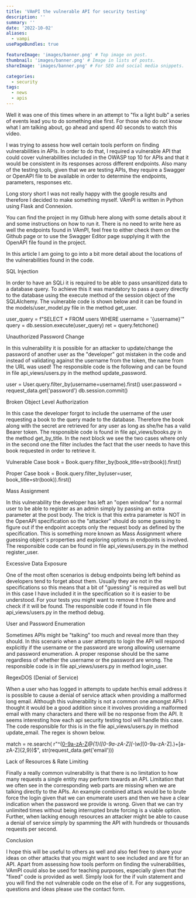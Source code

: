 ```yaml
---
title: 'VAmPI the vulnerable API for security testing'
description: ''
summary: ''
date: '2022-10-02'
aliases:
  - vampi
usePageBundles: true

featureImage: 'images/banner.png' # Top image on post.
thumbnail: 'images/banner.png' # Image in lists of posts.
shareImage: 'images/banner.png' # For SEO and social media snippets.

categories:
  - security
tags:
  - news
  - apis
---
```


Well it was one of this times where in an attempt to "fix a light bulb" a series of events lead you to do something else first. For those who do not know what I am talking about, go ahead and spend 40 seconds to watch this video.

I was trying to assess how well certain tools perform on finding vulnerabilities in APIs. In order to do that, I required a vulnerable API that could cover vulnerabilities included in the OWASP top 10 for APIs and that it would be consistent in its responses across different endpoints. Also many of the testing tools, given that we are testing APIs, they require a Swagger or OpenAPI file to be available in order to determine the endpoints, parameters, responses etc.

Long story short I was not really happy with the google results and therefore I decided to make something myself. VAmPI is written in Python using Flask and Connexion.

You can find the project in my Github here along with some details about it and some instructions on how to run it. There is no need to write here as well the endpoints found in VAmPI, feel free to either check them on the Github page or to use the Swagger Editor page supplying it with the OpenAPI file found in the project.

In this article I am going to go into a bit more detail about the locations of the vulnerabilities found in the code.

SQL Injection

In order to have an SQLi it is required to be able to pass unsanitized data to a database query. To achieve this it was mandatory to pass a query directly to the database using the execute method of the session object of the SQLAlchemy. The vulnerable code is shown below and it can be found in the models/user_model.py file in the method get_user.

user_query = f"SELECT * FROM users WHERE username = '{username}'"
query = db.session.execute(user_query)
ret = query.fetchone()


Unauthorized Password Change

In this vulnerability it is possible for an attacker to update/change the password of another user as the "developer" got mistaken in the code and instead of validating against the username from the token, the name from the URL was used! The responsible code is the following and can be found in file api_views/users.py in the method update_password.

user = User.query.filter_by(username=username).first()
user.password = request_data.get('password')
db.session.commit()


Broken Object Level Authorization

In this case the developer forgot to include the username of the user requesting a book to the query made to the database. Therefore the book along with the secret are retrieved for any user as long as she/he has a valid Bearer token. The responsible code is found in file api_views/books.py in the method get_by_title. In the next block we see the two cases where only in the second one the filter includes the fact that the user needs to have this book requested in order to retrieve it.

Vulnerable Case
book = Book.query.filter_by(book_title=str(book)).first()

Proper Case
book = Book.query.filter_by(user=user, book_title=str(book)).first()


Mass Assignment

In this vulnerability the developer has left an "open window" for a normal user to be able to register as an admin simply by passing an extra parameter at the post body. The trick is that this extra parameter is NOT in the OpenAPI specification so the "attacker" should do some guessing to figure out if the endpoint accepts only the request body as defined by the specification. This is something more known as Mass Assignment where guessing object`s properties and exploring options in endpoints is involved. The responsible code can be found in file api_views/users.py in the method register_user.


Excessive Data Exposure

One of the most often scenarios is debug endpoints being left behind as developers tend to forget about them. Usually they are not in the specifications so this means that a bit of "guessing" is required as well but in this case I have included it in the specification so it is easier to be understood. For your tests you might want to remove it from there and check if it will be found. The responsible code if found in file api_views/users.py in the method debug.


User and Password Enumeration

Sometimes APIs might be "talking" too much and reveal more than they should. In this scenario when a user attempts to login the API will respond explicitly if the username or the password are wrong allowing username and password enumeration. A proper response should be the same regardless of whether the username or the password are wrong. The responsible code is in file api_views/users.py in method login_user.


RegexDOS (Denial of Service)

When a user who has logged in attempts to update her/his email address it is possible to cause a denial of service attack when providing a malformed long email. Although this vulnerability is not a common one amongst APIs I thought it would be a good addition since it involves providing a malformed email with many characters and there will be no response from the API. It seems interesting how each api security testing tool will handle this case. The code responsible for this is in the file api_views/users.py in method update_email. The regex is shown below.

match = re.search(
                r"^([0-9a-zA-Z]([-.\w]*[0-9a-zA-Z])*@{1}([0-9a-zA-Z][-\w]*[0-9a-zA-Z]\.)+[a-zA-Z]{2,9})$",
                str(request_data.get('email')))


Lack of Resources & Rate Limiting

Finally a really common vulnerability is that there is no limitation to how many requests a single entity may perform towards an API. Limitation that we often see in the corresponding web parts are missing when we are talking directly to the APIs. An example combined attack would be to brute force the login given that we can enumerate users and then we have a clear indication when the password we provide is wrong. Given that we can try unlimited times without being interrupted brute forcing is a viable option. Further, when lacking enough resources an attacker might be able to cause a denial of service simply by spamming the API with hundreds or thousands requests per second.



Conclusion

I hope this will be useful to others as well and also feel free to share your ideas on other attacks that you might want to see included and are fit for an API. Apart from assessing how tools perform on finding the vulnerabilities, VAmPI could also be used for teaching purposes, especially given that the "fixed" code is provided as well. Simply look for the if vuln statement and you will find the not vulnerable code on the else of it. For any suggestions, questions and ideas please use the contact form.
